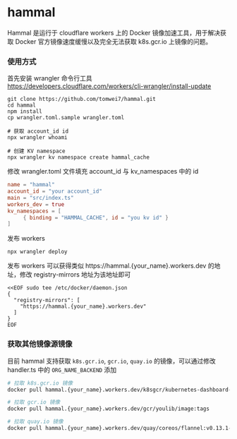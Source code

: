 # hammal

Hammal 是运行于 cloudflare workers 上的 Docker 镜像加速工具，用于解决获取 Docker 官方镜像速度缓慢以及完全无法获取 k8s.gcr.io 上镜像的问题。

### 使用方式

首先安装 wrangler 命令行工具 https://developers.cloudflare.com/workers/cli-wrangler/install-update

```
git clone https://github.com/tomwei7/hammal.git
cd hammal
npm install
cp wrangler.toml.sample wrangler.toml

# 获取 account_id id
npx wrangler whoami

# 创建 KV namespace
npx wrangler kv namespace create hammal_cache
```

修改 wrangler.toml 文件填充 account_id 与 kv_namespaces 中的 id

```toml
name = "hammal"
account_id = "your account_id"
main = "src/index.ts"
workers_dev = true
kv_namespaces = [
	 { binding = "HAMMAL_CACHE", id = "you kv id" }
]
```

发布 workers

```
npx wrangler deploy
```

发布 workers 可以获得类似 https://hammal.{your_name}.workers.dev  的地址，修改 registry-mirrors 地址为该地址即可

```
<<EOF sudo tee /etc/docker/daemon.json
{
  "registry-mirrors": [
    "https://hammal.{your_name}.workers.dev"
  ]
}
EOF
```

### 获取其他镜像源镜像

目前 hammal 支持获取 `k8s.gcr.io`, `gcr.io`, `quay.io` 的镜像，可以通过修改 handler.ts 中的 `ORG_NAME_BACKEND` 添加

```bash
# 拉取 k8s.gcr.io 镜像
docker pull hammal.{your_name}.workers.dev/k8sgcr/kubernetes-dashboard-amd64:v1.8.3

# 拉取 gcr.io 镜像
docker pull hammal.{your_name}.workers.dev/gcr/youlib/image:tags

# 拉取 quay.io 镜像
docker pull hammal.{your_name}.workers.dev/quay/coreos/flannel:v0.13.1-rc2
```
